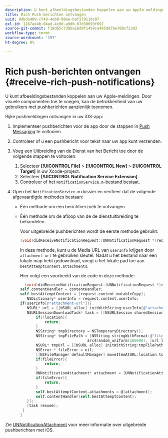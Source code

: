```yaml
---
description: U kunt afbeeldingsbestanden koppelen aan uw Apple-meldingen. Door visuele componenten toe te voegen, kan de betrokkenheid van uw gebruikers met pushberichten aanzienlijk toenemen.
title: Rich Push-berichten ontvangen
uuid: 0dbda409-cf49-4eb8-90ee-baf27911dc07
exl-id: 1167ae4b-04ad-4c0d-a9db-67d30693f697
source-git-commit: f18d65c738ba16d9f1459ca485d87be708cf23d2
workflow-type: tm+mt
source-wordcount: '197'
ht-degree: 0%

---
```


# Rich push-berichten ontvangen {#receive-rich-push-notifications}

U kunt afbeeldingsbestanden koppelen aan uw Apple-meldingen. Door visuele componenten toe te voegen, kan de betrokkenheid van uw gebruikers met pushberichten aanzienlijk toenemen.

Rijke pushmeldingen ontvangen in uw iOS-app:

1. Implementeer pushberichten voor de app door de stappen in [Push Messaging](/help/ios/messaging-main/push-messaging/push-messaging.md) te voltooien.
1. Controleer of u een pushbericht voor tekst naar uw app kunt verzenden.
1. Voeg een Uitbreiding van de Dienst van het Bericht toe door de volgende stappen te voltooien:

   1. Selecteer **[!UICONTROL File]** > **[!UICONTROL New]** > **[!UICONTROL Target]** in uw Xcode-project.
   1. Selecteer **[!UICONTROL Notification Service Extension]**.
   1. Controleer of het `NotificationService.m`-bestand bestaat.

1. Open het `NotificationService.m` dossier en verifieer dat de volgende afgevaardigde methodes bestaan:

   * Één methode om een berichtverzoek te ontvangen.
   * Één methode om de afloop van de de dienstuitbreiding te behandelen.

      Voor uitgebreide pushberichten wordt de eerste methode gebruikt:

      ```objective-c
      (void)didReceiveNotificationRequest:(UNNotificationRequest *)request withContentHandler:(void (^)(UNNotificationContent *contentToDeliver))contentHandler;
      ```

      In deze methode, kunt u de Media URL van `userInfo` krijgen door `attachment-url` te gebruiken sleutel. Nadat u het bestand naar een lokale map hebt gedownload, voegt u het lokale pad toe aan `bestAttemptContent.attachments`.

      Hier volgt een voorbeeld van de code in deze methode:

      ```objective-c
      - (void)didReceiveNotificationRequest:(UNNotificationRequest *)request withContentHandler:(void (^)(UNNotificationContent * _Nonnull))contentHandler {
      self.contentHandler = contentHandler;
      self.bestAttemptContent = [request.content mutableCopy];
         NSDictionary* userInfo = request.content.userInfo;
      if(userInfo[@"attachment-url"]){
         NSURL* url = [[NSURL alloc] initWithString:userInfo[@"attachment-url"]];
         NSURLSessionDownloadTask* task = [[NSURLSession sharedSession] downloadTaskWithURL:url completionHandler:^(NSURL * _Nullable location, NSURLResponse * _Nullable response, NSError * _Nullable error) {
             if(!location){
                 return;
             }
             NSString* tmpDirectory = NSTemporaryDirectory();
             NSString* tmpFilePath = [NSString stringWithFormat:@"file://%@%d%d%@", tmpDirectory, arc4random_uniform(100000),
                                    arc4random_uniform(100000), [url lastPathComponent]];
             NSURL* tmpUrl = [[NSURL alloc] initWithString:tmpFilePath];
             NSError * fileError = nil;
             [[NSFileManager defaultManager] moveItemAtURL:location toURL:tmpUrl error:&amp;fileError];
             if(fileError){
                 return;
             }
             UNNotificationAttachment* attachment = [UNNotificationAttachment attachmentWithIdentifier:@"video" URL:tmpUrl options:nil error:&amp;fileError];
             if(fileError){
                 return;
             }
             self.bestAttemptContent.attachments = @[attachment];
             self.contentHandler(self.bestAttemptContent);
         }];
         [task resume];
       }
      }
      ```


Zie [UNNotificationAttachment](https://developer.apple.com/documentation/usernotifications/unnotificationattachment) voor meer informatie over uitgebreide pushberichten met iOS.
